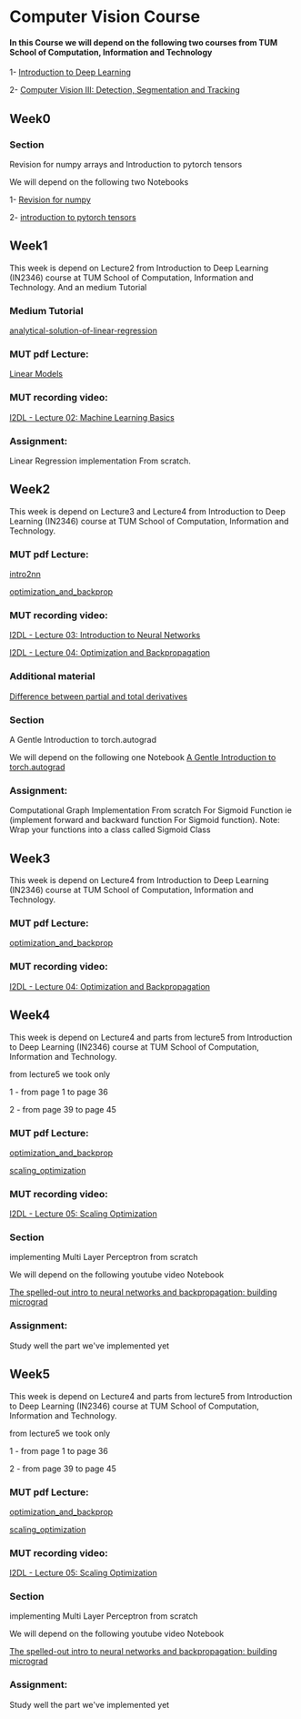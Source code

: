 # Computer Vision Course
#### In this Course we will depend on the following two courses from TUM School of Computation, Information and Technology

1- [Introduction to Deep Learning](https://cvg.cit.tum.de/teaching/ws2024/i2dl)

2- [Computer Vision III: Detection, Segmentation and Tracking](https://cvg.cit.tum.de/teaching/ws2024/cv3)

## Week0
### Section
Revision for numpy arrays and Introduction to pytorch tensors

We will depend on the following two Notebooks

1- [Revision for numpy](https://nbviewer.org/github/jrjohansson/scientific-python-lectures/blob/master/Lecture-2-Numpy.ipynb)

2- [introduction to pytorch tensors](https://pytorch.org/tutorials/beginner/basics/tensorqs_tutorial.html)

## Week1
This week is depend on Lecture2 from Introduction to Deep Learning (IN2346) course at TUM School of Computation, Information and Technology.
And an medium Tutorial

### Medium Tutorial
[analytical-solution-of-linear-regression](https://medium.com/towards-data-science/analytical-solution-of-linear-regression-a0e870b038d5)

### MUT pdf Lecture:
[Linear Models](https://cvg.cit.tum.de/_media/teaching/ws2024/i2dl/2.linear.pdf)

### MUT recording video: 
[I2DL - Lecture 02: Machine Learning Basics](https://youtu.be/Ui7-QwAoHmA?si=6QYzoinM74muuJN_)


### Assignment:
Linear Regression implementation From scratch.

## Week2
This week is depend on Lecture3 and Lecture4 from Introduction to Deep Learning (IN2346) course at TUM School of Computation, Information and Technology.

### MUT pdf Lecture:
[intro2nn](https://cvg.cit.tum.de/_media/teaching/ws2024/i2dl/3.intro2nn.pdf)

[optimization_and_backprop](https://cvg.cit.tum.de/_media/teaching/ws2024/i2dl/4.optimization_and_backprop.pdf)

### MUT recording video: 
[I2DL - Lecture 03: Introduction to Neural Networks](https://youtu.be/1cmdxeEDkd8?si=q9QKDaPYI7u1rpX3)

[I2DL - Lecture 04: Optimization and Backpropagation](https://youtu.be/2e1csSPTGPQ?si=XINo7gd8GQO64srV)

### Additional material
[Difference between partial and total derivatives](https://youtu.be/Kp7sSp5Kn7o?si=t2-MZmd1tu4OmUJJ)


### Section
A Gentle Introduction to torch.autograd

We will depend on the following one Notebook
[A Gentle Introduction to torch.autograd](https://pytorch.org/tutorials/beginner/blitz/autograd_tutorial.html)

### Assignment:
Computational Graph Implementation From scratch For Sigmoid Function ie (implement forward and backward function For Sigmoid function).
Note: Wrap your functions into a class called Sigmoid Class

## Week3
This week is depend on Lecture4 from Introduction to Deep Learning (IN2346) course at TUM School of Computation, Information and Technology.

### MUT pdf Lecture:
[optimization_and_backprop](https://cvg.cit.tum.de/_media/teaching/ws2024/i2dl/4.optimization_and_backprop.pdf)

### MUT recording video: 
[I2DL - Lecture 04: Optimization and Backpropagation](https://youtu.be/2e1csSPTGPQ?si=XINo7gd8GQO64srV)


## Week4
This week is depend on Lecture4 and parts from lecture5 from Introduction to Deep Learning (IN2346) course at TUM School of Computation, Information and Technology.

from lecture5 we took only

1 - from page 1 to page 36

2 - from page 39 to page 45

### MUT pdf Lecture:
[optimization_and_backprop](https://cvg.cit.tum.de/_media/teaching/ws2024/i2dl/4.optimization_and_backprop.pdf)

[scaling_optimization](https://cvg.cit.tum.de/_media/teaching/ws2024/i2dl/5.scaling_optimization.pdf)

### MUT recording video: 
[I2DL - Lecture 05: Scaling Optimization](https://www.youtube.com/watch?v=S2k8ZlLXprE)

### Section
implementing Multi Layer Perceptron from scratch

We will depend on the following youtube video Notebook

[The spelled-out intro to neural networks and backpropagation: building micrograd](https://youtu.be/VMj-3S1tku0?si=ydZBX7MscR2m9c_u)

### Assignment:
Study well the part we've implemented yet

## Week5
This week is depend on Lecture4 and parts from lecture5 from Introduction to Deep Learning (IN2346) course at TUM School of Computation, Information and Technology.

from lecture5 we took only

1 - from page 1 to page 36

2 - from page 39 to page 45

### MUT pdf Lecture:
[optimization_and_backprop](https://cvg.cit.tum.de/_media/teaching/ws2024/i2dl/4.optimization_and_backprop.pdf)

[scaling_optimization](https://cvg.cit.tum.de/_media/teaching/ws2024/i2dl/5.scaling_optimization.pdf)

### MUT recording video: 
[I2DL - Lecture 05: Scaling Optimization](https://www.youtube.com/watch?v=S2k8ZlLXprE)

### Section
implementing Multi Layer Perceptron from scratch

We will depend on the following youtube video Notebook

[The spelled-out intro to neural networks and backpropagation: building micrograd](https://youtu.be/VMj-3S1tku0?si=ydZBX7MscR2m9c_u)

### Assignment:
Study well the part we've implemented yet
